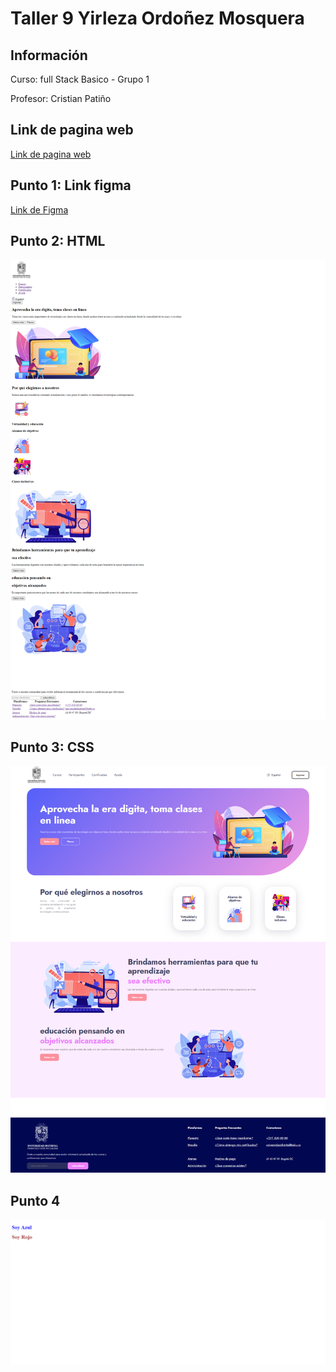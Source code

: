 <h1>Taller 9 Yirleza Ordoñez Mosquera</h1>

<h2> Información</h2>

<p>Curso: full Stack Basico - Grupo 1</p>
<p>Profesor: Cristian Patiño</p>
<h2>Link de pagina web</h2>

<a href="https://yirleza1.github.io/taller-9-full-stack/" target="_blank">Link de pagina web</a>
<h2> Punto 1: Link figma</h2>

<a href="https://www.figma.com/file/TbhfS0zMTfPzHpb6vvoph2/Yirleza-ordo%C3%B1ez-figma-exercise?type=design&node-id=0%3A1&mode=design&t=gsZ3vPrOSKxoWkbF-1" target="_blank">Link de Figma</a>

<h2>Punto 2: HTML</H2>
<img src="./public/images/HTML.png" alt="html">
<h2>Punto 3: CSS</H2>
<img src="./public/images/css.png" alt="css">
<h2>Punto 4</H2>
<img src="./public/images/punto-4.png" alt="punto-4">
